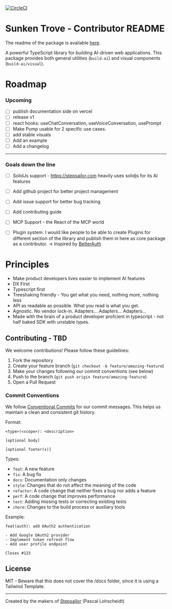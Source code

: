 
[![CircleCI](https://dl.circleci.com/status-badge/img/gh/Pascal-Lohscheidt/build-ai/tree/main.svg?style=svg)](https://dl.circleci.com/status-badge/redirect/gh/Pascal-Lohscheidt/build-ai/tree/main)

# Sunken Trove - Contributor README

The readme of the package is available [here](https://github.com/Pascal-Lohscheidt/build-ai/package/README.md).

A powerful TypeScript library for building AI-driven web applications. This package provides both general utilities (`build-ai`) and visual components (`build-ai/visual`).

# Roadmap

### Upcoming
 - [ ] publish documentation side on vercel
 - [ ] release v1
 - [ ] react hooks: useChatConversation, useVoiceConversation, usePrompt
 - [ ] Make Pump usable for 2 specific use cases.
 - [ ] add stable visuals
 - [ ] Add an example 
 - [ ] Add a changelog

 ---- 
### Goals down the line
 - [ ] SolidJs support - https://stepsailor.com heavily uses solidjs for its AI features
 - [ ] Add github project for better project management
 - [ ] Add issue support for better bug tracking
 - [ ] Add contributing guide
 - [ ] MCP Support - the React of the MCP world
 - [ ] Plugin system. I would like people to be able to create Plugins for different section of the library and publish them in here as core package as a contributor. -> Inspired by [BetterAuth](https://www.better-auth.com/)
 

# Principles
  - Make product developers lives easier to implement AI features
  - DX First
  - Typescript first
  - Treeshaking friendly - You get what you need, nothing more, nothing less
  - API as readable as possible. What you read is what you get.
  - Agnostic. No vendor lock-in. Adapters... Adapters... Adapters...
  - Made with the brain of a product developer profcient in typescript - not half baked SDK with unstable types.




## Contributing - TBD

We welcome contributions! Please follow these guidelines:

1. Fork the repository
2. Create your feature branch (`git checkout -b feature/amazing-feature`)
3. Make your changes following our commit conventions (see below)
4. Push to the branch (`git push origin feature/amazing-feature`)
5. Open a Pull Request

### Commit Conventions

We follow [Conventional Commits](https://www.conventionalcommits.org/) for our commit messages. This helps us maintain a clean and consistent git history.

Format:
```
<type>(<scope>): <description>

[optional body]

[optional footer(s)]
```

Types:
- `feat`: A new feature
- `fix`: A bug fix
- `docs`: Documentation only changes
- `style`: Changes that do not affect the meaning of the code
- `refactor`: A code change that neither fixes a bug nor adds a feature
- `perf`: A code change that improves performance
- `test`: Adding missing tests or correcting existing tests
- `chore`: Changes to the build process or auxiliary tools

Example:
```
feat(auth): add OAuth2 authentication

- Add Google OAuth2 provider
- Implement token refresh flow
- Add user profile endpoint

Closes #123
```

## License

MIT - Beware that this does not cover the /docs folder, since it is using a Tailwind Template.

---

Created by the makers of [Stepsailor](https://stepsailor.com) (Pascal Lohscheidt) 
